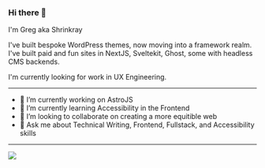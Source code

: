 ### Hi there 👋

I'm Greg aka Shrinkray

I've built bespoke WordPress themes, now moving into a framework realm. I've built paid and fun sites in NextJS, Sveltekit, Ghost, some with headless CMS backends. 

I'm currently looking for work in UX Engineering. 

***

- 🔭 I’m currently working on AstroJS
- 🌱 I’m currently learning Accessibility in the Frontend
- 👯 I’m looking to collaborate on creating a more equitible web
- 💬 Ask me about Technical Writing, Frontend, Fullstack, and Accessibility skills

***

<img src="https://github-readme-stats.vercel.app/api?username=shrinkray&hide=stars&show_icons=true&theme=dracula&line_height=32">
